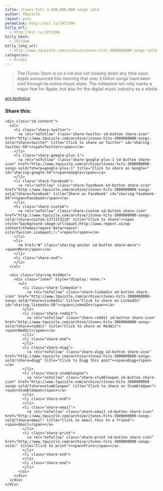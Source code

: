 ```yaml
---
title: iTunes hits 3,000,000,000 songs sold
author: TQuizzle
layout: post
permalink: http://bit.ly/197J3Hm
bitly_url:
  - http://bit.ly/197J3Hm
bitly_hash:
  - 197J3Hm
bitly_long_url:
  - http://www.tquizzle.com/archive/itunes-hits-3000000000-songs-sold/
categories:
  - Asides
---
```

<blockquote cite="http://arstechnica.com/news.ars/post/20070731-itunes-store-rings-up-3-billionth-song.html">
  <p>
    The iTunes Store is on a roll and not slowing down any time soon. Apple announced this morning that over 3 billion songs have been sold through its online music store. The milestone not only marks a major feat for Apple, but also for the digital music industry as a whole.
  </p>
</blockquote>

<span class="bqcite"><a rel="nofollow" target="_blank" href="http://arstechnica.com/news.ars/post/20070731-itunes-store-rings-up-3-billionth-song.html">ars technica</a></span>

<div class="sharedaddy sd-sharing-enabled">
  <div class="robots-nocontent sd-block sd-social sd-social-icon-text sd-sharing">
    <h3 class="sd-title">
      Share this:
    </h3>
    
    <div class="sd-content">
      <ul>
        <li class="share-twitter">
          <a rel="nofollow" class="share-twitter sd-button share-icon" href="http://www.tquizzle.com/archive/itunes-hits-3000000000-songs-sold/?share=twitter" title="Click to share on Twitter" id="sharing-twitter-59"><span>Twitter</span></a>
        </li>
        <li class="share-google-plus-1">
          <a rel="nofollow" class="share-google-plus-1 sd-button share-icon" href="http://www.tquizzle.com/archive/itunes-hits-3000000000-songs-sold/?share=google-plus-1" title="Click to share on Google+" id="sharing-google-59"><span>Google</span></a>
        </li>
        <li class="share-facebook">
          <a rel="nofollow" class="share-facebook sd-button share-icon" href="http://www.tquizzle.com/archive/itunes-hits-3000000000-songs-sold/?share=facebook" title="Share on Facebook" id="sharing-facebook-59"><span>Facebook</span></a>
        </li>
        <li class="share-custom">
          <a rel="nofollow" class="share-custom sd-button share-icon" href="http://www.tquizzle.com/archive/itunes-hits-3000000000-songs-sold/?share=custom-1371173110" title="Click to share"><span style="background-image:url(&quot;http://www.repost.us/wp-content/themes/repost-beta/repost-site/favicon.ico&quot;);">repost</span></a>
        </li>
        <li>
          <a href="#" class="sharing-anchor sd-button share-more"><span>More</span></a>
        </li>
        <li class="share-end">
        </li>
      </ul>
      
      <div class="sharing-hidden">
        <div class="inner" style="display: none;">
          <ul>
            <li class="share-linkedin">
              <a rel="nofollow" class="share-linkedin sd-button share-icon" href="http://www.tquizzle.com/archive/itunes-hits-3000000000-songs-sold/?share=linkedin" title="Click to share on LinkedIn" id="sharing-linkedin-59"><span>LinkedIn</span></a>
            </li>
            <li class="share-reddit">
              <a rel="nofollow" class="share-reddit sd-button share-icon" href="http://www.tquizzle.com/archive/itunes-hits-3000000000-songs-sold/?share=reddit" title="Click to share on Reddit"><span>Reddit</span></a>
            </li>
            <li class="share-end">
            </li>
            <li class="share-digg">
              <a rel="nofollow" class="share-digg sd-button share-icon" href="http://www.tquizzle.com/archive/itunes-hits-3000000000-songs-sold/?share=digg" title="Click to Digg this post"><span>Digg</span></a>
            </li>
            <li class="share-stumbleupon">
              <a rel="nofollow" class="share-stumbleupon sd-button share-icon" href="http://www.tquizzle.com/archive/itunes-hits-3000000000-songs-sold/?share=stumbleupon" title="Click to share on StumbleUpon"><span>StumbleUpon</span></a>
            </li>
            <li class="share-end">
            </li>
            <li class="share-email">
              <a rel="nofollow" class="share-email sd-button share-icon" href="http://www.tquizzle.com/archive/itunes-hits-3000000000-songs-sold/?share=email" title="Click to email this to a friend"><span>Email</span></a>
            </li>
            <li class="share-print">
              <a rel="nofollow" class="share-print sd-button share-icon" href="http://www.tquizzle.com/archive/itunes-hits-3000000000-songs-sold/" title="Click to print"><span>Print</span></a>
            </li>
            <li class="share-end">
            </li>
            <li class="share-end">
            </li>
          </ul>
        </div>
      </div>
    </div>
  </div>
</div>